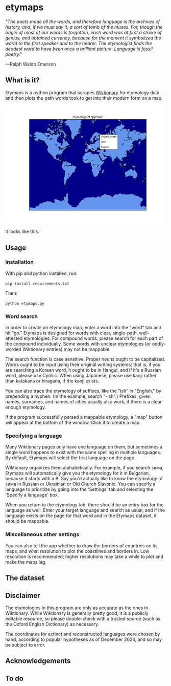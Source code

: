# etymaps

*"The poets made all the words, and therefore language is the archives of history, and, if we must say it, a sort of tomb of the muses. For, though the origin of most of our words is forgotten, each word was at first a stroke of genius, and obtained currency, because for the moment it symbolized the world to the first speaker and to the hearer. The etymologist finds the deadest word to have been once a brilliant picture. Language is fossil poetry."*

—Ralph Waldo Emerson

## What is it?

Etymaps is a python program that scrapes [Wiktionary](https://www.wiktionary.org/) for etymology data and then plots the path words took to get into their modern form on a map.

![python example](example.png)

It looks like this.

## Usage

### Installation

With pip and python installed, run:

``` pip install requirements.txt ```

Then:

``` python etymaps.py ```

### Word search

In order to create an etymology map, enter a word into the "word" tab and hit "go." Etymaps is designed for words with clear, single-path, well-attested etymologies. For compound words, please search for each part of the compound individually. Some words with unclear etymologies (or oddly-worded Wiktionary entries) may not be mappable.

The search function is case sensitive. Proper nouns ought to be capitalized. Words ought to be input using their original writing systems; that is, if you are searching a Korean word, it ought to be in Hangul, and if it's a Russian word, please use Cyrillic. When using Japanese, please use kanji rather than katakana or hiragana, if the kanji exists.

You can also trace the etymology of suffixes, like the "ish" in "English," by prepending a hyphen. (In the example, search "-ish".) Prefixes, given names, surnames, and names of cities usually also work, if there is a clear enough etymology.

If the program successfully parsed a mappable etymology, a "map" button will appear at the bottom of the window. Click it to create a map.

### Specifying a language

Many Wiktionary pages only have one language on them, but sometimes a single word happens to exist with the same spelling in multiple languages. By default, Etymaps will select the first language on the page. 

Wiktionary organizes them alphabetically. For example, if you search зима, Etymaps will automatically give you the etymology for it in Bulgarian, because it starts with a B. Say you'd actually like to know the etymology of зима in Russian or Ukrainian or Old Church Slavonic. You can specify a language to prioritize by going into the 'Settings' tab and selecting the 'Specify a language' box.

When you return to the etymology tab, there should be an entry box for the language as well. Enter your target language and search as usual, and if the language exists on the page for that word and in the Etymaps dataset, it should be mappable.

### Miscellaneous other settings

You can also tell the app whether to draw the borders of countries on its maps, and what resolution to plot the coastlines and borders in. Low resolution is recommended; higher resolutions may take a while to plot and make the maps lag.

## The dataset

## Disclaimer

The etymologies in this program are only as accurate as the ones in Wiktionary. While Wiktionary is generally pretty good, it is a publicly editable resource, so please double-check with a trusted source (such as the Oxford English Dictionary) as necessary.

The coordinates for extinct and reconstructed languages were chosen by hand, according to popular hypotheses as of December 2024, and so may be subject to error.


## Acknowledgements

## To do

